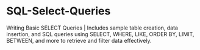 # SQL-Select-Queries
Writing Basic SELECT Queries | Includes sample table creation, data insertion, and SQL queries using SELECT, WHERE, LIKE, ORDER BY, LIMIT, BETWEEN, and more to retrieve and filter data effectively.
